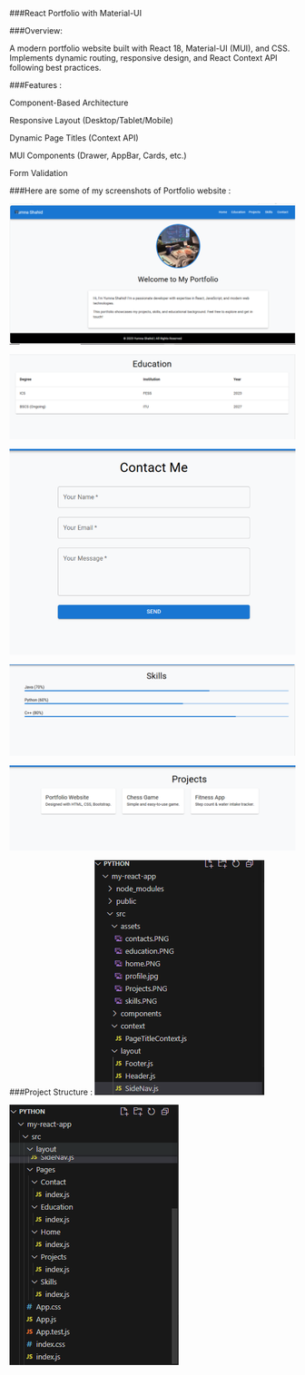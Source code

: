 ###React Portfolio with Material-UI

###Overview:

A modern portfolio website built with React 18, Material-UI (MUI), and CSS. Implements dynamic routing, responsive design, and React Context API following best practices.

###Features :

Component-Based Architecture

Responsive Layout (Desktop/Tablet/Mobile)

Dynamic Page Titles (Context API)

MUI Components (Drawer, AppBar, Cards, etc.)

Form Validation 


###Here are some of my screenshots of Portfolio website :

![name](assets/home.PNG)

![name](assets/education.PNG)

![name](assets/contacts.PNG)

![name](assets/skills.PNG)

![name](assets/Projects.PNG)


 ###Project Structure :
 ![name](assets/Project_st1.PNG)

 ![name](assets/Project_st2.PNG)


